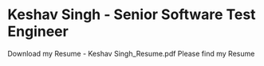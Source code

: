 # Keshav Singh - Senior Software Test Engineer 
Download my Resume - Keshav Singh_Resume.pdf
Please find my Resume
